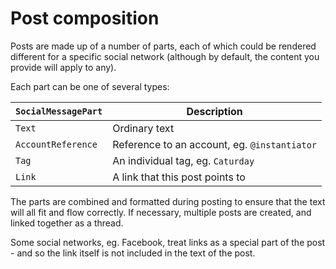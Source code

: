 # Post composition

Posts are made up of a number of parts, each of which could be rendered different for a specific social network (although by default, the content you provide will apply to any).

Each part can be one of several types:

| `SocialMessagePart` | Description |
|-|-|
| `Text` | Ordinary text |
| `AccountReference` | Reference to an account, eg. `@instantiator` |
| `Tag` | An individual tag, eg. `Caturday` |
| `Link` | A link that this post points to |

The parts are combined and formatted during posting to ensure that the text will all fit and flow correctly. If necessary, multiple posts are created, and linked together as a thread.

Some social networks, eg. Facebook, treat links as a special part of the post - and so the link itself is not included in the text of the post.
